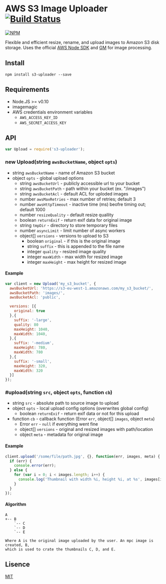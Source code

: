 AWS S3 Image Uploader [![Build Status](https://drone.io/github.com/Turistforeningen/node-s3-uploader/status.png)](https://drone.io/github.com/Turistforeningen/node-s3-uploader/latest)
=====================

[![NPM](https://nodei.co/npm/s3-uploader.png?downloads=true)](https://www.npmjs.org/package/s3-uploader)

Flexible and efficient resize, rename, and upload images to Amazon S3 disk
storage. Uses the official [AWS Node SDK](http://aws.amazon.com/sdkfornodejs/)
and [GM](https://github.com/aheckmann/gm) for image processing.

## Install

```
npm install s3-uploader --save
```

## Requirements

* Node.JS >= v0.10
* imagemagic
* AWS credentials environment variables
  * `AWS_ACCESS_KEY_ID`
  * `AWS_SECRET_ACCESS_KEY`

## API

```javascript
var Upload = require('s3-uploader');
```

### new Upload(string `awsBucketName`, object `opts`)

* string `awsBucketName` - name of Amazon S3 bucket
* object `opts` - global upload options
  * string `awsBucketUrl` - publicly accessible url to your bucket
  * string `awsBucketPath` - path within your bucket (ex. "/images")
  * string `awsBucketAcl` - default ACL for uploded images
  * number `awsMaxRetries` - max number of retries; default 3
  * number `awsHttpTimeout` - inactive time (ms) beofre timing out; default 1000
  * number `resizeQuality` - default resize quallity
  * boolean `returnExif` - return exif data for original image
  * string `tmpDir` - directory to store temporary files
  * number `asyncLimit` - limit number of async workers
  * object[] `versions` - versions to upload to S3
    * boolean `original` - if this is the original image
    * string `suffix` - this is appended to the file name
    * integer `quality` - resized image quality
    * integer `maxWidth` - max width for resized image
    * integer `maxHeight` - max height for resized image

#### Example

```javascript
var client = new Upload('my_s3_bucket', {
  awsBucketUrl: 'https://s3-eu-west-1.amazonaws.com/my_s3_bucket/',
  awsBucketPath: 'images/',
  awsBucketAcl: 'public',

  versions: [{
    original: true
  },{
    suffix: '-large',
    quality: 80
    maxHeight: 1040,
    maxWidth: 1040,
  },{
    suffix: '-medium',
    maxHeight: 780,
    maxWidth: 780
  },{
    suffix: '-small',
    maxHeight: 320,
    maxWidth: 320
  }]
});
```

### #upload(string `src`, object `opts`, function `cb`)

* string `src` - absolute path to source image to upload
* object `opts` - local upload config options (overwrites global config)
  * boolean `returnExif` - return exif data or not for this upload
* function `cb` - callback function (Error `err`, object[] `images`, object `meta`)
  * Error `err` - `null` if everything went fine
  * object[] `versions` - original and resized images with path/location
  * object `meta` - metadata for original image

#### Example

```javascript
client.upload('/some/file/path.jpg', {}, function(err, images, meta) {
  if (err) {
    console.error(err);
  } else {
    for (var i = 0; i < images.length; i++) {
      console.log('Thumbnail with width %i, height %i, at %s', images[i].width, images[i].height, images[i].url);
    }
  }
});
```

#### Algorithm

```
A
+-- B
    `-- C
    `-- D
    `-- E

Where A is the original image uploaded by the user. An mpc image is created, B,
which is used to crate the thumbnails C, D, and E.
```

## Lisence

[MIT](https://github.com/Turistforeningen/node-s3-uploader/blob/master/LICENSE)
